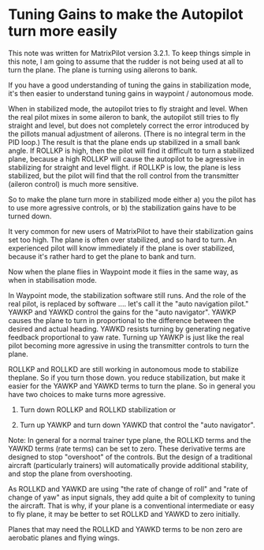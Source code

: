 # Tuning Gains to make the Autopilot turn more easily

This note  was written for MatrixPilot version 3.2.1.
To keep things simple in this note, I am going to assume that the rudder is not being used at all to turn the plane. The plane is turning using ailerons to bank.

If you have a good understanding of tuning the gains in stabilization mode, it's then easier to understand tuning gains in waypoint / autonomous mode.

When in stabilized mode, the autopilot tries to fly straight and level. When the real pilot mixes in some aileron to bank, the autopilot still tries to fly straight and level, but does not completely correct the error introduced by the pillots manual adjustment of ailerons. (There is no integral term in the PID loop.) The result is that  the plane ends up stabilized in a small bank angle.  If ROLLKP is high, then the pilot will find it difficult to turn a stabilized plane, because a high ROLLKP will cause the autopilot to be agressive in stabilizing for straight and level flight. if ROLLKP is low, the plane is less stabilized, but the pilot will find that the roll control from the  transmitter (aileron control) is much more sensitive.

So to make the plane turn more in stabilized mode either a) you the pilot has to use more agressive controls, or b) the stabilization gains have to be turned down.

It very common for new users of MatrixPilot to have their stabilization gains set too high. The plane is often over stabilized, and so hard to turn. An experienced pilot will know immediately if the plane is over stabilized, because it's rather hard to get the plane to bank and turn.

Now when the plane flies in Waypoint mode it flies in the same way, as when in stabilisation mode.

In Waypoint mode, the stabilization software still runs. And the role of the real pilot, is replaced by software .... let's call it the "auto navigation pilot."  YAWKP and YAWKD control the gains for the "auto navigator". YAWKP causes the plane to turn in proportional to the difference between the desired and actual heading. YAWKD resists turning by generating negative feedback proportional to yaw rate. Turning up YAWKP is just like the real pilot becoming more agressive in using the transmitter controls to turn the plane.

ROLLKP and ROLLKD are still working in autonomous mode to stabilize theplane. So if you turn those down. you reduce stabilization, but make it easier for the YAWKP and YAWKD terms to turn the plane.
So in general you have two choices to make turns more agressive.

1) Turn down ROLLKP and ROLLKD stabilization or

2) Turn up YAWKP and turn down YAWKD that control the "auto navigator".

Note: In general for a normal trainer type plane, the ROLLKD terms and the YAWKD  terms (rate terms) can be set to zero. These derivative terms are designed to stop "overshoot" of the controls. But the design of a traditional aircraft (particularly trainers) will automatically provide additional stability, and stop the plane from overshooting.

As ROLLKD and YAWKD are using "the rate of change of roll" and "rate of change of yaw" as input signals, they add quite a bit of complexity to tuning the aircraft. That is why, if your plane is a conventional intermediate or easy to fly plane, it may be better to set ROLLKD and YAWKD to zero initially.

Planes that may need the ROLLKD and YAWKD terms to be non zero are aerobatic planes and flying wings.